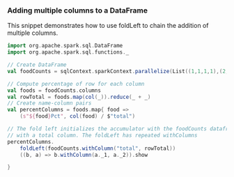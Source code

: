 



### Adding multiple columns to a DataFrame

This snippet demonstrates how to use foldLeft to chain the
addition of multiple columns.
```scala
import org.apache.spark.sql.DataFrame
import org.apache.spark.sql.functions._

// Create DataFrame
val foodCounts = sqlContext.sparkContext.parallelize(List((1,1,1,1),(2,4,8,16),(3,9,27,81))).toDF("hamburgers", "hotdogs", "chips", "onion dip")

// Compute percentage of row for each column
val foods = foodCounts.columns
val rowTotal = foods.map(col(_)).reduce(_ + _)
// Create name-column pairs
val percentColumns = foods.map{ food =>
    (s"${food}Pct", col(food) / $"total") 

// The fold left initializes the accumulator with the foodCounts dataframe
// with a total column. The foldLeft has repeated withColumns
percentColumns.
    foldLeft(foodCounts.withColumn("total", rowTotal))
    ((b, a) => b.withColumn(a._1, a._2)).show

}
```




